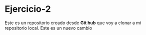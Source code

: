 # Ejercicio-2

Este es un repositorio creado desde **Git hub** que voy a clonar a mi repositorio local. 
Este es un nuevo cambio